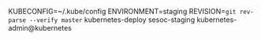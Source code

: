 KUBECONFIG=~/.kube/config ENVIRONMENT=staging REVISION=`git rev-parse --verify master` kubernetes-deploy sesoc-staging kubernetes-admin@kubernetes
